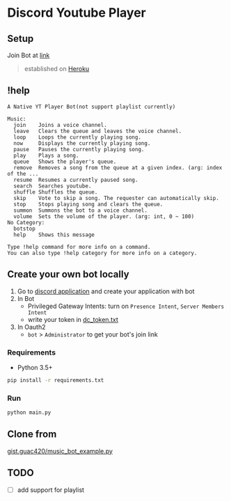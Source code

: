# Discord Youtube Player

## Setup

Join Bot at [link](https://discord.com/api/oauth2/authorize?client_id=989447523204755476&permissions=8&scope=bot)
> established on [Heroku](https://dashboard.heroku.com/)

## !help

```
A Native YT Player Bot(not support playlist currently)

Music:
  join    Joins a voice channel.
  leave   Clears the queue and leaves the voice channel.
  loop    Loops the currently playing song.
  now     Displays the currently playing song.
  pause   Pauses the currently playing song.
  play    Plays a song.
  queue   Shows the player's queue.
  remove  Removes a song from the queue at a given index. (arg: index of the ...
  resume  Resumes a currently paused song.
  search  Searches youtube.
  shuffle Shuffles the queue.
  skip    Vote to skip a song. The requester can automatically skip.
  stop    Stops playing song and clears the queue.
  summon  Summons the bot to a voice channel.
  volume  Sets the volume of the player. (arg: int, 0 ~ 100)
No Category:
  botstop
  help    Shows this message

Type !help command for more info on a command.
You can also type !help category for more info on a category.
```

## Create your own bot locally

1. Go to [discord application](https://discord.com/developers/applications/) and create your application with bot
2. In Bot
   - Privileged Gateway Intents: turn on `Presence Intent`, `Server Members Intent`
   - write your token in [dc_token.txt](./dc_token.txt)
3. In Oauth2
   - `bot` > `Administrator` to get your bot's join link

### Requirements

- Python 3.5+

```.sh
pip install -r requirements.txt
```

### Run

```.sh
python main.py
```

## Clone from

[gist.guac420/music_bot_example.py](https://gist.github.com/guac420/bc612fd3a35cd00ddc1c221c560daa01)

## TODO

- [ ] add support for playlist
